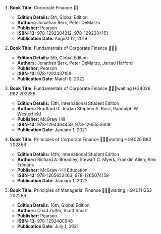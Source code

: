 1. **Book Title:** Corporate Finance 📒🚫
   - **Edition Details:** 5th, Global Edition
   - **Authors:** Jonathan Berk, Peter DeMarzo
   - **Publisher:** Pearson
   - **ISBN-13:** 978-1292304212, 978-1292304151
   - **Publication Date:** August 12, 2019

2. **Book Title:** Fundamentals of Corporate Finance 📒🔐✅
   - **Edition Details:** 5th, Global Edition
   - **Authors:** Jonathan Berk, Peter DeMarzo, Jarrad Harford
   - **Publisher:** Pearson
   - **ISBN-13:** 978-1292437156
   - **Publication Date:** March 9, 2022

3. **Book Title:** Fundamentals of Corporate Finance 📒🔐🚫waiting HG4026 R82 2022EB
   - **Edition Details:** 13th, International Student Edition
   - **Authors:** Bradford D. Jordan Stephen A. Ross, Randolph W. Westerfield
   - **Publisher:** McGraw Hill
   - **ISBN-13:** 978-1264364459, 978-1265553609
   - **Publication Date:** January 1, 2021

4. **Book Title:** Principles of Corporate Finance 📒🔐🚫waiting HG4026 B82 2023EB
   - **Edition Details:** 14th, International Student Edition
   - **Authors:** Richard A. Breadley, Stewart C. Myers, Franklin Allen, Alex Edmans
   - **Publisher:** McGraw-Hill Education
   - **ISBN-13:** 978-1265652463, 978-1265074159 
   - **Publication Date:** January 1, 2022

5. **Book Title:** Principles of Managerial Finance 📒🔐🚫waiting HG4011 G53 2022EB
   - **Edition Details:** 16th, Global Edition
   - **Authors:** Chad Zutter, Scott Smart
   - **Publisher:** Pearson
   - **ISBN-13:** 978-1292400648
   - **Publication Date:** July 1, 2021
